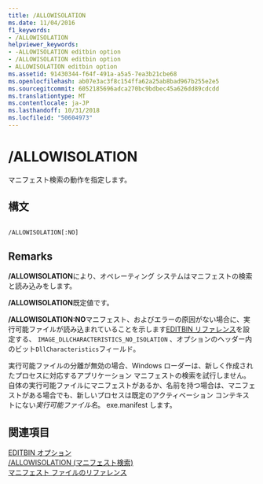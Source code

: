 ```yaml
---
title: /ALLOWISOLATION
ms.date: 11/04/2016
f1_keywords:
- /ALLOWISOLATION
helpviewer_keywords:
- -ALLOWISOLATION editbin option
- /ALLOWISOLATION editbin option
- ALLOWISOLATION editbin option
ms.assetid: 91430344-f64f-491a-a5a5-7ea3b21cbe68
ms.openlocfilehash: ab07e3ac3f8c154ffa62a25ab8bad967b255e2e5
ms.sourcegitcommit: 6052185696adca270bc9bdbec45a626dd89cdcdd
ms.translationtype: MT
ms.contentlocale: ja-JP
ms.lasthandoff: 10/31/2018
ms.locfileid: "50604973"
---
```

# <a name="allowisolation"></a>/ALLOWISOLATION

マニフェスト検索の動作を指定します。

## <a name="syntax"></a>構文

```

/ALLOWISOLATION[:NO]
```

## <a name="remarks"></a>Remarks

**/ALLOWISOLATION**により、オペレーティング システムはマニフェストの検索と読み込みをします。

**/ALLOWISOLATION**既定値です。

**/ALLOWISOLATION:NO**マニフェスト、およびエラーの原因がない場合に、実行可能ファイルが読み込まれていることを示します[EDITBIN リファレンス](../../build/reference/editbin-reference.md)を設定する、 `IMAGE_DLLCHARACTERISTICS_NO_ISOLATION` 、オプションのヘッダー内のビット`DllCharacteristics`フィールド。

実行可能ファイルの分離が無効の場合、Windows ローダーは、新しく作成されたプロセスに対応するアプリケーション マニフェストの検索を試行しません。 自体の実行可能ファイルにマニフェストがあるか、名前を持つ場合は、マニフェストがある場合でも、新しいプロセスは既定のアクティベーション コンテキストにない*実行可能ファイル名*。 exe.manifest します。

## <a name="see-also"></a>関連項目

[EDITBIN オプション](../../build/reference/editbin-options.md)<br/>
[/ALLOWISOLATION (マニフェスト検索)](../../build/reference/allowisolation-manifest-lookup.md)<br/>
[マニフェスト ファイルのリファレンス](/windows/desktop/SbsCs/manifest-files-reference)